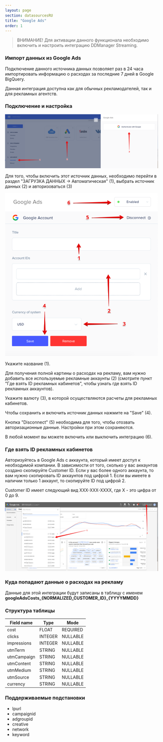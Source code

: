 ```yaml
---
layout: page
section: datasourcesRU
title: "Google Ads"
order: 1
---
```


>ВНИМАНИЕ! Для активации данного функционала необходимо включить и настроить интеграцию DDManager Streaming.

### Импорт данных из Google Ads

Подключение данного источника данных позволяет раз в 24 часа импортировать информацию о расходах за последние 7 дней в Google BigQuery.

Данная интеграция доступна как для обычных рекламодателей, так и для рекламных агентств.

### Подключение и настройка

![](/img/gl-a.1.png)

Для того, чтобы включить этот источник данных, необходимо перейти в раздел "ЗАГРУЗКА ДАННЫХ → Автоматическая" (1), выбрать источник данных (2) и авторизоваться (3)

![](/img/gl-a.2.png)

Укажите название (1).

Для получения полной картины о расходах на рекламу, вам нужно добавить все используемые рекламные аккаунты (2) (смотрите пункт "Где взять ID рекламных кабинетов", чтобы узнать где взять ID рекламных аккаунтов).

Укажите валюту (3), в которой осуществляются расчеты для рекламных кабинетов.

Чтобы сохранить и включить источник данных нажмите на "Save" (4).

Кнопка "Disconnect" (5) необходима для того, чтобы отозвать авторизационные данные. Настройки при этом сохраняются.

В любой момент вы можете включить или выключить интеграцию (6).

### Где взять ID рекламных кабинетов

Авторизуйтесь в Google Ads с аккаунта, который имеет доступ к необходимой компании. В зависимости от того, сколько у вас аккаунтов создано скопируйте Customer ID. Если у вас более одного аккаунта, то вам нужно скопировать ID аккаунтов под цифрой 1. Если вы имеете в наличии только 1 аккаунт, то скопируйте ID под цифрой 2.

Customer ID имеет следующий вид XXX-XXX-XXXX, где X - это цифра от 0 до 9.

![](/img/gl-a.3.png)

### Куда попадают данные о расходах на рекламу

Данные для этой интеграции будут записаны в таблицу с именем **googleAdsCosts_{NORMALIZED_CUSTOMER_ID}_{YYYYMMDD}**

### Структура таблицы

Field name|Type|Mode
--- | --- | ---
cost | FLOAT | REQUIRED
clicks | INTEGER | NULLABLE
impressions | INTEGER | NULLABLE
utmTerm | STRING | NULLABLE
utmCampaign | STRING | NULLABLE
utmContent | STRING | NULLABLE
utmMedium | STRING | NULLABLE
utmSource | STRING | NULLABLE
currency | STRING | NULLABLE

### Поддерживаемые подстановки

* lpurl
* campaignid
* adgroupid
* creative
* network
* keyword
